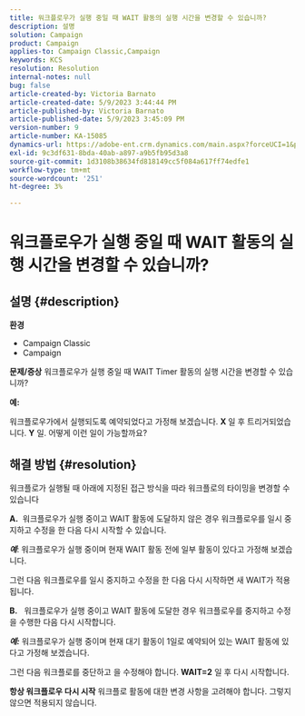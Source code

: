```yaml
---
title: 워크플로우가 실행 중일 때 WAIT 활동의 실행 시간을 변경할 수 있습니까?
description: 설명
solution: Campaign
product: Campaign
applies-to: Campaign Classic,Campaign
keywords: KCS
resolution: Resolution
internal-notes: null
bug: false
article-created-by: Victoria Barnato
article-created-date: 5/9/2023 3:44:44 PM
article-published-by: Victoria Barnato
article-published-date: 5/9/2023 3:45:09 PM
version-number: 9
article-number: KA-15085
dynamics-url: https://adobe-ent.crm.dynamics.com/main.aspx?forceUCI=1&pagetype=entityrecord&etn=knowledgearticle&id=86dea067-80ee-ed11-8849-6045bd0065b6
exl-id: 9c3df631-8bda-40ab-a897-a9b5fb95d3a8
source-git-commit: 1d3108b38634fd818149cc5f084a617ff74edfe1
workflow-type: tm+mt
source-wordcount: '251'
ht-degree: 3%

---
```


# 워크플로우가 실행 중일 때 WAIT 활동의 실행 시간을 변경할 수 있습니까?

## 설명 {#description}

<b>환경</b>
- Campaign Classic
- Campaign


<b>문제/증상</b>
워크플로우가 실행 중일 때 WAIT Timer 활동의 실행 시간을 변경할 수 있습니까?

<b>예:</b>

워크플로우가에서 실행되도록 예약되었다고 가정해 보겠습니다. <b>X </b>일 후 트리거되었습니다. <b>Y</b> 일. 어떻게 이런 일이 가능할까요?




## 해결 방법 {#resolution}


워크플로가 실행될 때 아래에 지정된 접근 방식을 따라 워크플로의 타이밍을 변경할 수 있습니다

<b>A.</b>  워크플로우가 실행 중이고 WAIT 활동에 도달하지 않은 경우 워크플로우를 일시 중지하고 수정을 한 다음 다시 시작할 수 있습니다.

<b>*예</b>*: 워크플로우가 실행 중이며 현재 WAIT 활동 전에 일부 활동이 있다고 가정해 보겠습니다.

그런 다음 워크플로우를 일시 중지하고 수정을 한 다음 다시 시작하면 새 WAIT가 적용됩니다.

<b>B.</b>   워크플로우가 실행 중이고 WAIT 활동에 도달한 경우 워크플로우를 중지하고 수정을 수행한 다음 다시 시작합니다.

<b>*예:</b>* 워크플로우가 실행 중이며 현재 대기 활동이 1일로 예약되어 있는 WAIT 활동에 있다고 가정해 보겠습니다.

그런 다음 워크플로를 중단하고 을 수정해야 합니다. <b>WAIT=2</b> 일 후 다시 시작합니다.

<b>항상 워크플로우 다시 시작</b> 워크플로 활동에 대한 변경 사항을 고려해야 합니다. 그렇지 않으면 적용되지 않습니다.
